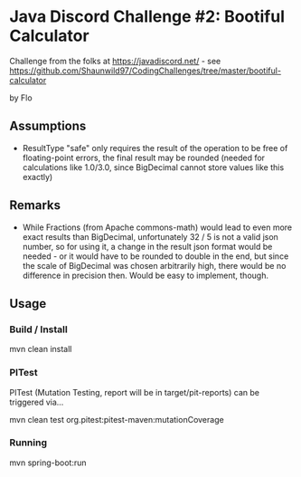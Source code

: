 # Java Discord Challenge #2: Bootiful Calculator

Challenge from the folks at https://javadiscord.net/ - see https://github.com/Shaunwild97/CodingChallenges/tree/master/bootiful-calculator

by Flo

## Assumptions

* ResultType "safe" only requires the result of the operation to be free of floating-point errors, the final result may be rounded (needed for calculations like 1.0/3.0, since BigDecimal cannot store
  values like this exactly)

## Remarks

* While Fractions (from Apache commons-math) would lead to even more exact results than BigDecimal, unfortunately 32 / 5 is not a valid json number, so for using it, a change in the result json format
  would be needed - or it would have to be rounded to double in the end, but since the scale of BigDecimal was chosen arbitrarily high, there would be no difference in precision then. Would be easy to
  implement, though.

## Usage

### Build / Install

mvn clean install

### PITest

PITest (Mutation Testing, report will be in target/pit-reports) can be triggered via...

mvn clean test org.pitest:pitest-maven:mutationCoverage

### Running

mvn spring-boot:run

